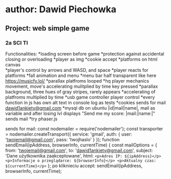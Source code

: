 # author: Dawid Piechowka
## Project: web simple game
### 2a SCI TI

Functionalities:
*loading screen before game
*protection against accidental closing or overloading
*player as img
*cookie accept
    *platforms on html canvas     
    *player's control by arrows and WASD, and space
    *player reacts for platforms
    *fall animation and menu
    *menu bar half transparent like here https://musicfy.lol/
    *parallax platfroms looped
    *hq player mechanics movement, move's accelerating mulitplied by time key pressed
    *parallax background, three hues of gray stripes, rarely appears
    *accelerating of platfroms multiplied by time 
    *usb game controller player control
    *every function in js has own alt text in console log as tests
    *cookies sends for mail dawid1ankiety@gmail.com
    *mysql db on ubuntu |id|mail|name|, mail as variable and after losing lvl displays "Send me my score: |mail:|name:|"      sends mail
    *try phaser.js

sends for mail:
const nodemailer = require('nodemailer');
const transporter = nodemailer.createTransport({
    service: 'gmail',
    auth: {
        user: 'twojemail@gmail.com',
        pass: 'twojhaslo'
    }
});
function sendEmail(ipAddress, browserInfo, currentTime) {
    const mailOptions = {
        from: 'twojemail@gmail.com',
        to: 'dawid1ankiety@gmail.com',
        subject: 'Dane użytkownika zaakceptowane',
        html: `
            <p>Adres IP: ${ipAddress}</p>
            <p>Informacje o przeglądarce: ${browserInfo}</p>
            <p>Aktualny czas: ${currentTime}</p>
        `
    };
po kliknieciu accept:
sendEmail(ipAddress, browserInfo, currentTime);